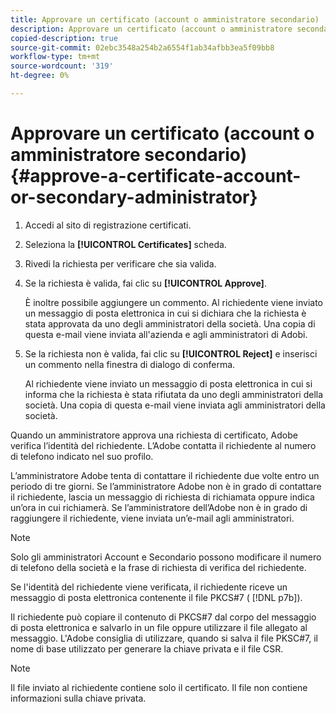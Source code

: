 ```yaml
---
title: Approvare un certificato (account o amministratore secondario)
description: Approvare un certificato (account o amministratore secondario)
copied-description: true
source-git-commit: 02ebc3548a254b2a6554f1ab34afbb3ea5f09bb8
workflow-type: tm+mt
source-wordcount: '319'
ht-degree: 0%

---
```


# Approvare un certificato (account o amministratore secondario){#approve-a-certificate-account-or-secondary-administrator}

1. Accedi al sito di registrazione certificati.
1. Seleziona la **[!UICONTROL Certificates]** scheda.
1. Rivedi la richiesta per verificare che sia valida.
1. Se la richiesta è valida, fai clic su **[!UICONTROL Approve]**.

   È inoltre possibile aggiungere un commento. Al richiedente viene inviato un messaggio di posta elettronica in cui si dichiara che la richiesta è stata approvata da uno degli amministratori della società. Una copia di questa e-mail viene inviata all&#39;azienda e agli amministratori di Adobi.

1. Se la richiesta non è valida, fai clic su **[!UICONTROL Reject]** e inserisci un commento nella finestra di dialogo di conferma.

   Al richiedente viene inviato un messaggio di posta elettronica in cui si informa che la richiesta è stata rifiutata da uno degli amministratori della società. Una copia di questa e-mail viene inviata agli amministratori della società.

Quando un amministratore approva una richiesta di certificato, Adobe verifica l’identità del richiedente. L’Adobe contatta il richiedente al numero di telefono indicato nel suo profilo.

L’amministratore Adobe tenta di contattare il richiedente due volte entro un periodo di tre giorni. Se l’amministratore Adobe non è in grado di contattare il richiedente, lascia un messaggio di richiesta di richiamata oppure indica un’ora in cui richiamerà. Se l’amministratore dell’Adobe non è in grado di raggiungere il richiedente, viene inviata un’e-mail agli amministratori.

>[!NOTE]
>
>Solo gli amministratori Account e Secondario possono modificare il numero di telefono della società e la frase di richiesta di verifica del richiedente.

Se l&#39;identità del richiedente viene verificata, il richiedente riceve un messaggio di posta elettronica contenente il file PKCS#7 ( [!DNL p7b]).

Il richiedente può copiare il contenuto di PKCS#7 dal corpo del messaggio di posta elettronica e salvarlo in un file oppure utilizzare il file allegato al messaggio. L&#39;Adobe consiglia di utilizzare, quando si salva il file PKSC#7, il nome di base utilizzato per generare la chiave privata e il file CSR.

>[!NOTE]
>
>Il file inviato al richiedente contiene solo il certificato. Il file non contiene informazioni sulla chiave privata.

